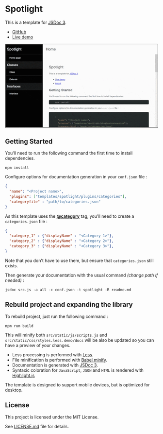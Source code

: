 # Spotlight
This is a template for [JSDoc 3](https://github.com/jsdoc3/jsdoc).

* [GitHub](https://github.com/lowlighter/jsdoc-spotlight)
* [Live demo](https://lowlight.fr/jsdoc-spotlight/demo/)

![Image of Spotlight template](https://github.com/lowlighter/jsdoc-spotlight/raw/master/demo/imgs/demo.gif)

## Getting Started
You'll need to run the following command the first time to install dependencies.
```shell
npm install
```

Configure options for documentation generation in your `conf.json` file :
```json
{
  "name": "<Project name>",
  "plugins": ["templates/spotlight/plugins/categories"],
  "categoryfile" : "path/to/categories.json"
}
```

As this template uses the [**@category**](https://github.com/ErnstHaagsman/jsdoc-plugins/blob/master/categories.md) tag, you'll need to
create a `categories.json` file :
```json
{
  "category_1" : {"displayName" : "<Category 1>"},
  "category_2" : {"displayName" : "<Category 2>"},
  "category_3" : {"displayName" : "<Category 3>"},
}
```

Note that you don't have to use them, but ensure that `categories.json` still exists.

Then generate your documentation with the usual command *(change path if needed)* :
```shell
jsdoc src.js -a all -c conf.json -t spotlight -R readme.md
```

## Rebuild project and expanding the library
To rebuild project, just run the following command :
```shell
npm run build
```

This will minify both `src/static/js/scripts.js` and `src/static/css/styles.less`.
`demo/docs` will be also be updated so you can have a preview of your changes.

* Less processing is performed with [Less](https://github.com/less/less-docs).
* File minification is performed with [Babel minify](https://github.com/babel/minify).
* Documentation is generated with [JSDoc 3](https://github.com/jsdoc3/jsdoc).
* Syntaxic coloration for `JavaScript`, `JSON` and `HTML` is rendered with [Highlight.js](https://highlightjs.org/download/)


The template is designed to support mobile devices, but is optimized for desktop.

## License
This project is licensed under the MIT License.

See [LICENSE.md](https://github.com/lowlighter/jsdoc-spotlight/blob/master/LICENSE.md) file for details.
